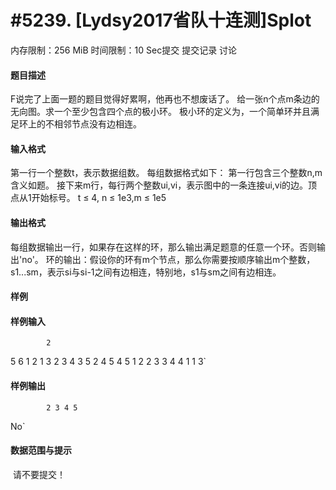 
# #5239. [Lydsy2017省队十连测]Splot 
内存限制：256 MiB 时间限制：10 Sec提交 提交记录 讨论
#### 题目描述
F说完了上面一题的题目觉得好累啊，他再也不想废话了。
给一张n个点m条边的无向图。求一个至少包含四个点的极小环。
极小环的定义为，一个简单环并且满足环上的不相邻节点没有边相连。
#### 输入格式
第一行一个整数t，表示数据组数。
每组数据格式如下：
第一行包含三个整数n,m含义如题。
接下来m行，每行两个整数ui,vi，表示图中的一条连接ui,vi的边。顶点从1开始标号。
t ≤ 4, n ≤ 1e3,m ≤ 1e5
#### 输出格式
每组数据输出一行，如果存在这样的环，那么输出满足题意的任意一个环。否则输出'no'。
环的输出：假设你的环有m个节点，那么你需要按顺序输出m个整数，
s1...sm，表示si与si-1之间有边相连，特别地，s1与sm之间有边相连。
#### 样例

#### 样例输入

			2
5 6
1 2
1 3
2 3
4 3
5 2
4 5
4 5
1 2
2 3
3 4
4 1
1 3`
#### 样例输出

			2 3 4 5
No`
#### 数据范围与提示

 请不要提交！